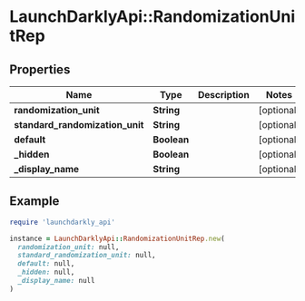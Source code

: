 # LaunchDarklyApi::RandomizationUnitRep

## Properties

| Name | Type | Description | Notes |
| ---- | ---- | ----------- | ----- |
| **randomization_unit** | **String** |  | [optional] |
| **standard_randomization_unit** | **String** |  | [optional] |
| **default** | **Boolean** |  | [optional] |
| **_hidden** | **Boolean** |  | [optional] |
| **_display_name** | **String** |  | [optional] |

## Example

```ruby
require 'launchdarkly_api'

instance = LaunchDarklyApi::RandomizationUnitRep.new(
  randomization_unit: null,
  standard_randomization_unit: null,
  default: null,
  _hidden: null,
  _display_name: null
)
```

